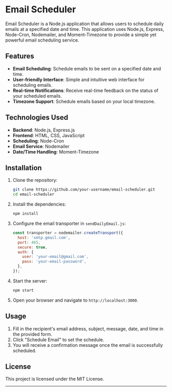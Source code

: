 # Email Scheduler

Email Scheduler is a Node.js application that allows users to schedule daily emails at a specified date and time. This application uses Node.js, Express, Node-Cron, Nodemailer, and Moment-Timezone to provide a simple yet powerful email scheduling service.

## Features

- **Email Scheduling**: Schedule emails to be sent on a specified date and time.
- **User-friendly Interface**: Simple and intuitive web interface for scheduling emails.
- **Real-time Notifications**: Receive real-time feedback on the status of your scheduled emails.
- **Timezone Support**: Schedule emails based on your local timezone.

## Technologies Used

- **Backend**: Node.js, Express.js
- **Frontend**: HTML, CSS, JavaScript
- **Scheduling**: Node-Cron
- **Email Service**: Nodemailer
- **Date/Time Handling**: Moment-Timezone

## Installation

1. Clone the repository:
    ```bash
    git clone https://github.com/your-username/email-scheduler.git
    cd email-scheduler
    ```

2. Install the dependencies:
    ```bash
    npm install
    ```

3. Configure the email transporter in `sendDailyEmail.js`:
    ```javascript
    const transporter = nodemailer.createTransport({
      host: 'smtp.gmail.com',
      port: 465,
      secure: true,
      auth: {
        user: 'your-email@gmail.com',
        pass: 'your-email-password',
      },
    });
    ```

4. Start the server:
    ```bash
    npm start
    ```

5. Open your browser and navigate to `http://localhost:3000`.

## Usage

1. Fill in the recipient's email address, subject, message, date, and time in the provided form.
2. Click "Schedule Email" to set the schedule.
3. You will receive a confirmation message once the email is successfully scheduled.

## License

This project is licensed under the MIT License.

---
